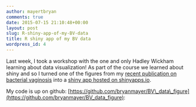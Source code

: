 ```yaml
---
author: mayertbryan
comments: true
date: 2015-07-15 21:10:48+00:00
layout: post
slug: R-shiny-app-of-my-BV-data
title: R shiny app of my BV data
wordpress_id: 4
---
```



Last week, I took a workshop with the one and only Hadley Wickham learning about data visualization!
As part of the course we learned about shiny and so I turned one of the figures from my [recent publication on 
bacterial vaginosis](http://www.ncbi.nlm.nih.gov/pubmed/25676470) into a 
[shiny app hosted on shinyapps.io](https://bryanmayer.shinyapps.io/BV-time-series).


My code is up on github: [https://github.com/bryanmayer/BV\_data\_figure](https://github.com/bryanmayer/BV_data_figure):

